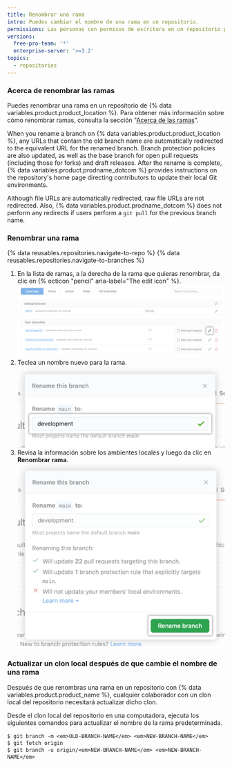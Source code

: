 ```yaml
---
title: Renombrar una rama
intro: Puedes cambiar el nombre de una rama en un repositorio.
permissions: Las personas con permisos de escritura en un repositorio pueden renombrar las ramas de éste. Las personas con permisos administrartivos pueden renombrar la rama predeterminada.
versions:
  free-pro-team: '*'
  enterprise-server: '>=3.2'
topics:
  - repositories
---
```


### Acerca de renombrar las ramas

Puedes renombrar una rama en un repositorio de {% data variables.product.product_location %}. Para obtener más información sobre cómo renombrar ramas, consulta la sección "[Acerca de las ramas](/github/collaborating-with-issues-and-pull-requests/about-branches)".

When you rename a branch on {% data variables.product.product_location %}, any URLs that contain the old branch name are automatically redirected to the equivalent URL for the renamed branch. Branch protection policies are also updated, as well as the base branch for open pull requests (including those for forks) and draft releases. After the rename is complete, {% data variables.product.prodname_dotcom %} provides instructions on the repository's home page directing contributors to update their local Git environments.

Although file URLs are automatically redirected, raw file URLs are not redirected. Also, {% data variables.product.prodname_dotcom %} does not perform any redirects if users perform a `git pull` for the previous branch name.

### Renombrar una rama

{% data reusables.repositories.navigate-to-repo %}
{% data reusables.repositories.navigate-to-branches %}
1. En la lista de ramas, a la derecha de la rama que quieras renombrar, da clic en {% octicon "pencil" aria-label="The edit icon" %}. ![Icono de lápiz a la derecha de la rama que quieras renombrar](/assets/images/help/branch/branch-rename-edit.png)
1. Teclea un nombre nuevo para la rama. ![Campo de texto para teclear un nombre de rama nuevo](/assets/images/help/branch/branch-rename-type.png)
1. Revisa la información sobre los ambientes locales y luego da clic en **Renombrar rama**. ![Información de ambiente local y botón de "Renombrar rama"](/assets/images/help/branch/branch-rename-rename.png)

### Actualizar un clon local después de que cambie el nombre de una rama

Después de que renombras una rama en un repositorio con {% data variables.product.product_name %}, cualquier colaborador con un clon local del repositorio necesitará actualizar dicho clon.

Desde el clon local del repositorio en una computadora, ejecuta los siguientes comandos para actualizar el nombre de la rama predeterminada.

```shell
$ git branch -m <em>OLD-BRANCH-NAME</em> <em>NEW-BRANCH-NAME</em>
$ git fetch origin
$ git branch -u origin/<em>NEW-BRANCH-NAME</em> <em>NEW-BRANCH-NAME</em>
```
